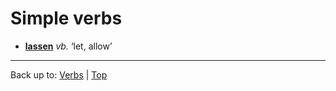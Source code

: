 # Simple verbs

- **[lassen](l/la/lassen.md)** *vb.* ‘let, allow’

----

Back up to: [Verbs](index.md) | [Top](../index.md)
